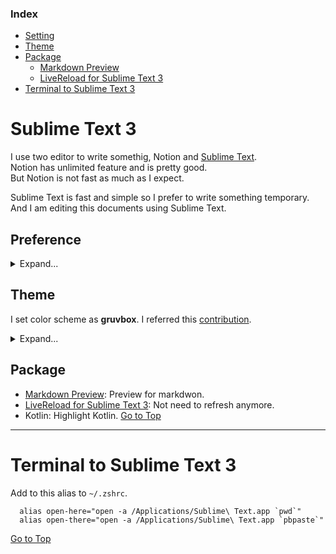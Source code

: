 ### Index
* [Setting](#setting)
* [Theme](#theme)
* [Package](#package)
  + [Markdown Preview](#markdown-preview)
  + [LiveReload for Sublime Text 3](#livereload-for-sublime-text-3)
* [Terminal to Sublime Text 3](##terminal-to-sublime-text-3)

# Sublime Text 3
I use two editor to write somethig, Notion and [Sublime Text](https://www.sublimetext.com/3).  
Notion has unlimited feature and is pretty good.  
But Notion is not fast as much as I expect.  

Sublime Text is fast and simple so I prefer to write something temporary.
And I am editing this documents using Sublime Text.

## Preference
<details>
  <summary>Expand...</summary>

```json
{
 "font_face": "Hack Nerd Font",
 "font_size": 18,
 "tab_size": 2,
 "remember_full_screen": true,
 "line_numbers": false,
 "fade_fold_buttons": false,
 "mini_diff": "auto",
 "translate_tabs_to_spaces": true,
 "indent_to_bracket": true,
 "highlight_line": true,
 "line_padding_top": 2,
 "line_padding_bottom": 2,
 "scroll_speed": 2.0,
 "highlight_modified_tabs": true,
 "show_tab_close_buttons": false,
 "bold_folder_labels": true,
}
```
</details>

## Theme
I set color scheme as **gruvbox**. I referred this [contribution](https://github.com/Briles/gruvbox).  

<details>
  <summary>Expand...</summary>

```json
{
  "theme": "gruvbox.sublime-theme",
  "color_scheme": "Packages/gruvbox/gruvbox (Dark) (Medium).sublime-color-scheme",
  "gruvbox_buttons_font_size_16": true,
  "gruvbox_command_palette_compact": true,
  "gruvbox_folder_icons_large": true,
  "gruvbox_folder_icons_square": true,
  "gruvbox_iconset_midstroke": true,
  "gruvbox_panel_xxs": true,
  "gruvbox_scrollbar_width_xl": true,
  "gruvbox_scrollbar_width_xs": true,
  "gruvbox_sidebar_cozy": true,
  "gruvbox_sidebar_font_size_10": true,
  "gruvbox_sidebar_heading_bold": true,
  "gruvbox_sidebar_indent_xxs": true,
  "gruvbox_sidebar_label_bold": true,
  "gruvbox_statusbar_button_xxs": true,
  "gruvbox_statusbar_font_size_16": true,
  "gruvbox_statusbar_xxs": true,
  "gruvbox_tabs_font_size_14": true,
  "gruvbox_tabs_xxs": true,
}
```
</details>

## Package
* [Markdown Preview](https://packagecontrol.io/packages/MarkdownPreview): Preview for markdwon.
* [LiveReload for Sublime Text 3](https://packagecontrol.io/packages/LiveReload): Not need to refresh anymore.
* Kotlin: Highlight Kotlin.
[Go to Top](#index)

---

# Terminal to Sublime Text 3
Add to this alias to `~/.zshrc`.
```shell
  alias open-here="open -a /Applications/Sublime\ Text.app `pwd`"
  alias open-there="open -a /Applications/Sublime\ Text.app `pbpaste`"
```
[Go to Top](#index)